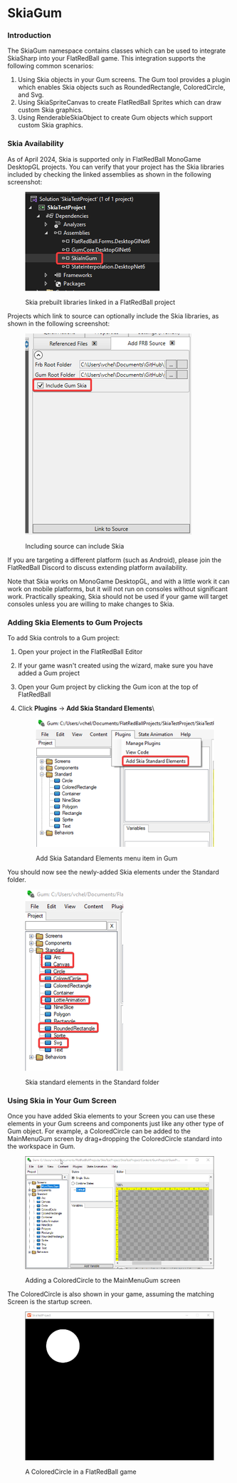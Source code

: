 # SkiaGum

### Introduction

The SkiaGum namespace contains classes which can be used to integrate SkiaSharp into your FlatRedBall game. This integration supports the following common scenarios:

1. Using Skia objects in your Gum screens. The Gum tool provides a plugin which enables Skia objects such as RoundedRectangle, ColoredCircle, and Svg.
2. Using SkiaSpriteCanvas to create FlatRedBall Sprites which can draw custom Skia graphics.
3. Using RenderableSkiaObject to create Gum objects which support custom Skia graphics.

### Skia Availability

As of April 2024, Skia is supported only in FlatRedBall MonoGame DesktopGL projects. You can verify that your project has the Skia libraries included by checking the linked assemblies as shown in the following screenshot:

<figure><img src="../../.gitbook/assets/image (1) (1) (1) (1) (1) (1) (1) (1) (1) (1) (1) (1) (1) (1).png" alt=""><figcaption><p>Skia prebuilt libraries linked in a FlatRedBall project</p></figcaption></figure>

Projects which link to source can optionally include the Skia libraries, as shown in the following screenshot:

<figure><img src="../../.gitbook/assets/image (1) (1) (1) (1) (1) (1) (1) (1) (1) (1) (1) (1) (1) (1) (1).png" alt=""><figcaption><p>Including source can include Skia</p></figcaption></figure>

If you are targeting a different platform (such as Android), please join the FlatRedBall Discord to discuss extending platform availability.

Note that Skia works on MonoGame DesktopGL, and with a little work it can work on mobile platforms, but it will not run on consoles without significant work. Practically speaking, Skia should not be used if your game will target consoles unless you are willing to make changes to Skia.

### Adding Skia Elements to Gum Projects

To add Skia controls to a Gum project:

1. Open your project in the FlatRedBall Editor
2. If your game wasn't created using the wizard, make sure you have added a Gum project
3. Open your Gum project by clicking the Gum icon at the top of FlatRedBall
4.  Click **Plugins** -> **Add Skia Standard Elements**\


    <figure><img src="../../.gitbook/assets/image (112).png" alt=""><figcaption><p>Add Skia Satandard Elements menu item in Gum</p></figcaption></figure>

You should now see the newly-added Skia elements under the Standard folder.

<figure><img src="../../.gitbook/assets/image (113).png" alt=""><figcaption><p>Skia standard elements in the Standard folder</p></figcaption></figure>

### Using Skia in Your Gum Screen

Once you have added Skia elements to your Screen you can use these elements in your Gum screens and components just like any other type of Gum object. For example, a ColoredCircle can be added to the MainMenuGum screen by drag+dropping the ColoredCircle standard into the workspace in Gum.

<figure><img src="../../.gitbook/assets/11_06 31 58.gif" alt=""><figcaption><p>Adding a ColoredCircle to the MainMenuGum screen</p></figcaption></figure>

The ColoredCircle is also shown in your game, assuming the matching Screen is the startup screen.

<figure><img src="../../.gitbook/assets/image (1) (1) (1) (1) (1) (1) (1) (1) (1) (1) (1) (1) (1).png" alt=""><figcaption><p>A ColoredCircle in a FlatRedBall game</p></figcaption></figure>
